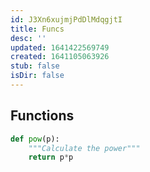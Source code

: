 ```yaml
---
id: J3Xn6xujmjPdDlMdqgjtI
title: Funcs
desc: ''
updated: 1641422569749
created: 1641105063926
stub: false
isDir: false
---
```


## Functions

```python
def pow(p):
	"""Calculate the power"""
	return p*p
```




